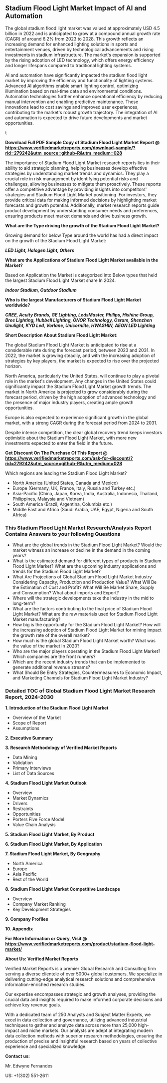 <h2>Stadium Flood Light Market Impact of AI and Automation</h2><p>The global stadium flood light market was valued at approximately USD 4.5 billion in 2022 and is anticipated to grow at a compound annual growth rate (CAGR) of around 6.2% from 2023 to 2028. This growth reflects an increasing demand for enhanced lighting solutions in sports and entertainment venues, driven by technological advancements and rising investments in stadium infrastructure. The market's expansion is supported by the rising adoption of LED technology, which offers energy efficiency and longer lifespans compared to traditional lighting systems.</p><p>AI and automation have significantly impacted the stadium flood light market by improving the efficiency and functionality of lighting systems. Advanced AI algorithms enable smart lighting control, optimizing illumination based on real-time data and environmental conditions. Automation technologies further enhance operational efficiency by reducing manual intervention and enabling predictive maintenance. These innovations lead to cost savings and improved user experiences, contributing to the market's robust growth trajectory. The integration of AI and automation is expected to drive future developments and market opportunities.</p>t</p><p id="" class=""><strong>Download Full PDF Sample Copy of Stadium Flood Light Market Report @ <a href="https://www.verifiedmarketreports.com/download-sample/?rid=279242&utm_source=github-R&utm_medium=028" target="_blank">https://www.verifiedmarketreports.com/download-sample/?rid=279242&utm_source=github-R&utm_medium=028</a></strong></p><p>The importance of&nbsp;Stadium Flood Light Market research reports lies in their ability to aid strategic planning, helping businesses develop effective strategies by understanding market trends and dynamics. They play a crucial role in risk management by identifying potential risks and challenges, allowing businesses to mitigate them proactively. These reports offer a competitive advantage by providing insights into competitors' strategies and Stadium Flood Light Market positioning. For investors, they provide critical data for making informed decisions by highlighting market forecasts and growth potential. Additionally, market research reports guide product development by understanding consumer needs and preferences, ensuring products meet market demands and drive business growth.</p><p><strong>What are the&nbsp;Type driving the growth of the Stadium Flood Light Market?</strong></p><p id="" class="">Growing demand for below Type around the world has had a direct impact on the growth of the Stadium Flood Light Market:</p><em><strong>LED Light, Halogen Light, Others</strong></em></p><strong>What are the&nbsp;Applications&nbsp;of Stadium Flood Light Market available in the Market?</strong></p><p id="" class="">Based on Application the Market is categorized into Below types that held the largest Stadium Flood Light Market share In 2024.</p><em><strong>Indoor Stadium, Outdoor Stadium</strong></em></p><strong>Who is the largest Manufacturers of Stadium Flood Light Market worldwide?</strong></p><p><em><strong>CREE, Acuity Brands, GE Lighting, LedsMaster, Philips, Hishine Group, Bree Lighting, Hubbell Lighting, ONOR Technology, Osram, Shenzhen Unulight, KYD Led, Vorlane, Unicornlite, HWASHIN, AEON LED Lighting</strong></em></p><p id="" class=""><strong>Short Description About Stadium Flood Light Market:</strong></p><p>The global Stadium Flood Light Market is anticipated to rise at a considerable rate during the forecast period, between 2023 and 2031. In 2022, the market is growing steadily, and with the increasing adoption of strategies by key players, the market is expected to rise over the projected horizon.</p><p>North America, particularly the United States, will continue to play a pivotal role in the market's development. Any changes in the United States could significantly impact the Stadium Flood Light Market growth trends. The market in North America is projected to grow considerably during the forecast period, driven by the high adoption of advanced technology and the presence of major industry players, creating ample growth opportunities.</p><p>Europe is also expected to experience significant growth in the global market, with a strong CAGR during the forecast period from 2024 to 2031.</p><p>Despite intense competition, the clear global recovery trend keeps investors optimistic about the Stadium Flood Light Market, with more new investments expected to enter the field in the future.</p><p id="" class=""><strong>Get Discount On The Purchase Of This Report @ <a href="https://www.verifiedmarketreports.com/ask-for-discount/?rid=279242&utm_source=github-R&utm_medium=028" target="_blank">https://www.verifiedmarketreports.com/ask-for-discount/?rid=279242&utm_source=github-R&utm_medium=028</a></strong></p>Which regions are leading the Stadium Flood Light Market?</p><ul><li>North America (United States, Canada and Mexico)</li><li>Europe (Germany, UK, France, Italy, Russia and Turkey etc.)</li><li>Asia-Pacific (China, Japan, Korea, India, Australia, Indonesia, Thailand, Philippines, Malaysia and Vietnam)</li><li>South America (Brazil, Argentina, Columbia etc.)</li><li>Middle East and Africa (Saudi Arabia, UAE, Egypt, Nigeria and South Africa)</li></ul><h3 id="" class="">This Stadium Flood Light Market Research/Analysis Report Contains Answers to your following Questions</h3><ul><li>What are the global trends in the Stadium Flood Light Market? Would the market witness an increase or decline in the demand in the coming years?</li><li>What is the estimated demand for different types of products in Stadium Flood Light Market? What are the upcoming industry applications and trends for the Stadium Flood Light Market?</li><li>What Are Projections of Global Stadium Flood Light Market Industry Considering Capacity, Production and Production Value? What Will Be the Estimation of Cost and Profit? What Will Be Market Share, Supply and Consumption? What about imports and Export?</li><li>Where will the strategic developments take the industry in the mid to long-term?</li><li>What are the factors contributing to the final price of Stadium Flood Light Market? What are the raw materials used for Stadium Flood Light Market manufacturing?</li><li>How big is the opportunity for the Stadium Flood Light Market? How will the increasing adoption of Stadium Flood Light Market for mining impact the growth rate of the overall market?</li><li>How much is the global Stadium Flood Light Market worth? What was the value of the market In 2020?</li><li>Who are the major players operating in the Stadium Flood Light Market? Which companies are the front runners?</li><li>Which are the recent industry trends that can be implemented to generate additional revenue streams?</li><li>What Should Be Entry Strategies, Countermeasures to Economic Impact, and Marketing Channels for Stadium Flood Light Market Industry?</li></ul><h3 id="" class="">Detailed TOC of Global Stadium Flood Light Market Research Report, 2024-2030</h3><p id="" class=""><strong>1. Introduction of the Stadium Flood Light Market</strong></p><ul><li>Overview of the Market</li><li>Scope of Report</li><li>Assumptions</li></ul><p id="" class=""><strong>2. Executive Summary</strong></p><p id="" class=""><strong>3. Research Methodology of Verified Market Reports</strong></p><ul><li>Data Mining</li><li>Validation</li><li>Primary Interviews</li><li>List of Data Sources</li></ul><p id="" class=""><strong>4. Stadium Flood Light Market Outlook</strong></p><ul><li>Overview</li><li>Market Dynamics</li><li>Drivers</li><li>Restraints</li><li>Opportunities</li><li>Porters Five Force Model</li><li>Value Chain Analysis</li></ul><p id="" class=""><strong>5. Stadium Flood Light Market, By Product</strong></p><p id="" class=""><strong>6. Stadium Flood Light Market, By Application</strong></p><p id="" class=""><strong>7. Stadium Flood Light Market, By Geography</strong></p><ul><li>North America</li><li>Europe</li><li>Asia Pacific</li><li>Rest of the World</li></ul><p id="" class=""><strong>8. Stadium Flood Light Market Competitive Landscape</strong></p><ul><li>Overview</li><li>Company Market Ranking</li><li>Key Development Strategies</li></ul><p id="" class=""><strong>9. Company Profiles</strong></p><p id="" class=""><strong>10. Appendix</strong></p><p id="" class=""><strong>For More Information or Query, Visit @ <a href="https://www.verifiedmarketreports.com/product/stadium-flood-light-market/" target="_blank">https://www.verifiedmarketreports.com/product/stadium-flood-light-market/</a></strong></p><p id="" class=""><strong>About Us: Verified Market Reports</strong></p><p id="" class="">Verified Market Reports is a premier Global Research and Consulting firm serving a diverse clientele of over 5000+ global customers. We specialize in delivering cutting-edge analytical research solutions and comprehensive information-enriched research studies.</p><p id="" class="">Our expertise encompasses strategic and growth analyses, providing the crucial data and insights required to make informed corporate decisions and achieve key revenue goals.</p><p id="" class="">With a dedicated team of 250 Analysts and Subject Matter Experts, we excel in data collection and governance, utilizing advanced industrial techniques to gather and analyze data across more than 25,000 high-impact and niche markets. Our analysts are adept at integrating modern data collection methods with superior research methodologies, ensuring the production of precise and insightful research based on years of collective experience and specialized knowledge.</p><p id="" class=""><strong>Contact us:</strong></p><p id="" class="">Mr. Edwyne Fernandes</p><p id="" class="">US: +1(302) 551-2611</p>
